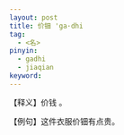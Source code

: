 ```yaml
---
layout: post
title: 价钿 'ga·dhi
tag:
  - <名>
pinyin: 
  - gadhi
  - jiaqian
keyword: 
---
```



【释义】价钱 。         
                         
【例句】这件衣服价钿有点贵。            
        
        
          
